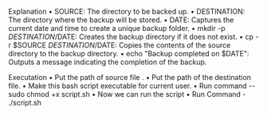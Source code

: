 Explanation
• SOURCE: The directory to be backed up.
• DESTINATION: The directory where the backup will be stored.
• DATE: Captures the current date and time to create a unique backup folder.
• mkdir -p $DESTINATION/$DATE: Creates the backup directory if it does not exist.
• cp -r $SOURCE $DESTINATION/$DATE: Copies the contents of the source directory to the backup directory.
• echo "Backup completed on $DATE": Outputs a message indicating the completion of the backup.

Executation 
• Put the path of source file .
• Put the path of the destination file. 
• Make this bash script executable for current user.
• Run command -- sudo chmod +x script.sh
• Now we can run the script
• Run Command -  ./script.sh
